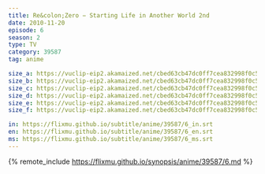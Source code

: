 ```yaml
---
title: Re&colon;Zero − Starting Life in Another World 2nd
date: 2010-11-20
episode: 6
season: 2
type: TV
category: 39587
tag: anime

size_a: https://vuclip-eip2.akamaized.net/cbed63cb47dc0ff7cea832998f0c5ac9/vp63207_V20210508025942/hlsc_e2931_2.m3u8
size_b: https://vuclip-eip2.akamaized.net/cbed63cb47dc0ff7cea832998f0c5ac9/vp63207_V20210508025942/hlsc_e2931_3.m3u8
size_c: https://vuclip-eip2.akamaized.net/cbed63cb47dc0ff7cea832998f0c5ac9/vp63207_V20210508025942/hlsc_e2931_4.m3u8
size_d: https://vuclip-eip2.akamaized.net/cbed63cb47dc0ff7cea832998f0c5ac9/vp63207_V20210508025942/hlsc_e2931_5.m3u8
size_e: https://vuclip-eip2.akamaized.net/cbed63cb47dc0ff7cea832998f0c5ac9/vp63207_V20210508025942/hlsc_e2931_6.m3u8
size_f: https://vuclip-eip2.akamaized.net/cbed63cb47dc0ff7cea832998f0c5ac9/vp63207_V20210508025942/hlsc_e2931_7.m3u8

in: https://flixmu.github.io/subtitle/anime/39587/6_in.srt
en: https://flixmu.github.io/subtitle/anime/39587/6_en.srt
ms: https://flixmu.github.io/subtitle/anime/39587/6_ms.srt
---
```

{% remote_include https://flixmu.github.io/synopsis/anime/39587/6.md %}
